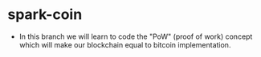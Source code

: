 # spark-coin
- In this branch we will learn to code the "PoW" (proof of work) concept which will make our blockchain equal to bitcoin implementation. 
